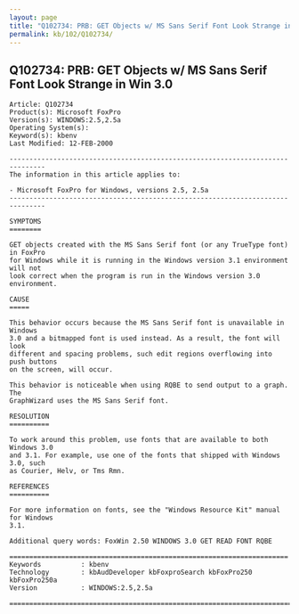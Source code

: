 ```yaml
---
layout: page
title: "Q102734: PRB: GET Objects w/ MS Sans Serif Font Look Strange in Win 3.0"
permalink: kb/102/Q102734/
---
```


## Q102734: PRB: GET Objects w/ MS Sans Serif Font Look Strange in Win 3.0

	Article: Q102734
	Product(s): Microsoft FoxPro
	Version(s): WINDOWS:2.5,2.5a
	Operating System(s): 
	Keyword(s): kbenv
	Last Modified: 12-FEB-2000
	
	-------------------------------------------------------------------------------
	The information in this article applies to:
	
	- Microsoft FoxPro for Windows, versions 2.5, 2.5a 
	-------------------------------------------------------------------------------
	
	SYMPTOMS
	========
	
	GET objects created with the MS Sans Serif font (or any TrueType font) in FoxPro
	for Windows while it is running in the Windows version 3.1 environment will not
	look correct when the program is run in the Windows version 3.0 environment.
	
	CAUSE
	=====
	
	This behavior occurs because the MS Sans Serif font is unavailable in Windows
	3.0 and a bitmapped font is used instead. As a result, the font will look
	different and spacing problems, such edit regions overflowing into push buttons
	on the screen, will occur.
	
	This behavior is noticeable when using RQBE to send output to a graph. The
	GraphWizard uses the MS Sans Serif font.
	
	RESOLUTION
	==========
	
	To work around this problem, use fonts that are available to both Windows 3.0
	and 3.1. For example, use one of the fonts that shipped with Windows 3.0, such
	as Courier, Helv, or Tms Rmn.
	
	REFERENCES
	==========
	
	For more information on fonts, see the "Windows Resource Kit" manual for Windows
	3.1.
	
	Additional query words: FoxWin 2.50 WINDOWS 3.0 GET READ FONT RQBE
	
	======================================================================
	Keywords          : kbenv 
	Technology        : kbAudDeveloper kbFoxproSearch kbFoxPro250 kbFoxPro250a
	Version           : WINDOWS:2.5,2.5a
	
	=============================================================================
	
